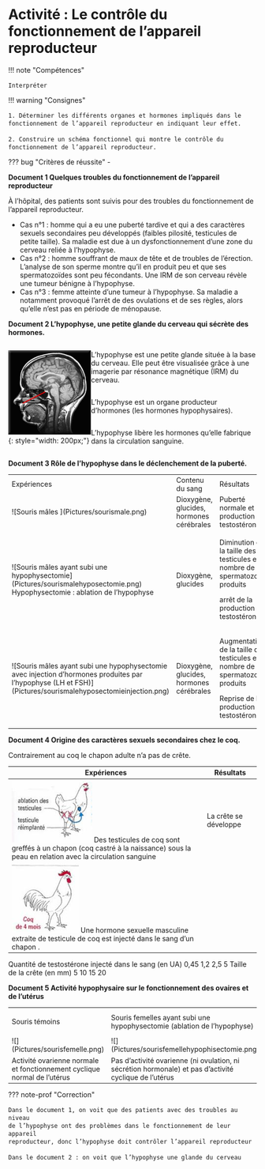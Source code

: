 # Activité : Le contrôle du fonctionnement de l’appareil reproducteur

!!! note "Compétences"

    Interpréter 

!!! warning "Consignes"

    1. Déterminer les différents organes et hormones impliqués dans le fonctionnement de l’appareil reproducteur en indiquant leur effet.

    2. Construire un schéma fonctionnel qui montre le contrôle du fonctionnement de l’appareil reproducteur.
    
??? bug "Critères de réussite"
    - 


**Document 1 Quelques troubles du fonctionnement de l’appareil reproducteur**

À l’hôpital, des patients sont suivis pour des troubles du fonctionnement de l’appareil reproducteur.

-   Cas n°1 : homme qui a eu une puberté tardive et qui a des caractères
    sexuels secondaires peu développés (faibles pilosité, testicules de
    petite taille). Sa maladie est due à un dysfonctionnement d’une zone
    du cerveau reliée à l’hypophyse.
-   Cas n°2 : homme souffrant de maux de tête et de troubles de
    l’érection. L’analyse de son sperme montre qu’il en produit peu et
    que ses spermatozoïdes sont peu fécondants. Une IRM de son cerveau
    révèle une tumeur bénigne à l’hypophyse.
-   Cas n°3 : femme atteinte d’une tumeur à l’hypophyse. Sa maladie a
    notamment provoqué l’arrêt de des ovulations et de ses règles, alors
    qu’elle n’est pas en période de ménopause.


**Document 2 L’hypophyse, une petite glande du cerveau qui sécrète des hormones.**

<div markdown style="display:flex; flex-direction: row;">

<div markdown style="display:flex; flex: 1 1 0; flex-direction: row;">

![](Pictures/hypophyse.png){: style="width: 200px;"}
</div>


<div markdown style="display:flex; flex: 2 1 0; flex-direction: column;">

L’hypophyse est une petite glande située à la base du cerveau. Elle peut être visualisée grâce à une imagerie par résonance magnétique (IRM) du cerveau.

L’hypophyse est un organe producteur d’hormones (les hormones hypophysaires).

L’hypophyse libère les hormones qu’elle fabrique dans la circulation sanguine.

</div>
</div>

**Document 3 Rôle de l’hypophyse dans le déclenchement de la puberté.**

<table markdown>
<tbody markdown >
<tr >
<td>Expériences</td>
<td>Contenu du sang</td>
<td>Résultats</td>
</tr>
<tr markdown>
<td markdown>
![Souris mâles ](Pictures/sourismale.png)</td>
<td>Dioxygène, glucides, hormones cérébrales</td>
<td>Puberté normale et production de testostérone</td>
</tr>
<tr markdown>
<td markdown > ![Souris mâles ayant subi une
hypophysectomie](Pictures/sourismalehyposectomie.png) 
Hypophysectomie : ablation de l’hypophyse</td>
<td>Dioxygène, glucides</td>
<td><p>Diminution de la taille des testicules et du nombre de
spermatozoïdes produits</p>
<p>arrêt de la production de testostérone</p></td>
</tr>
<tr markdown>
<td markdown >![Souris mâles ayant subi une hypophysectomie avec injection d’hormones produites par
l’hypophyse (LH et FSH)](Pictures/sourismalehyposectomieinjection.png)
</td>
<td>Dioxygène, glucides, hormones cérébrales</td>
<td><p>Augmentation de la taille des testicules et du nombre de
spermatozoïdes produits</p>
<p>Reprise de la production de testostérone</p></td>
</tr>
</tbody>
</table>

**Document 4 Origine des caractères sexuels secondaires chez le coq.**

Contrairement au coq le chapon adulte n’a pas de crête.

| Expériences               | Résultats             |
|-------------------------------------------------------------------------------------------------|-----------------------|
| ![](Pictures/coqReimplantationTesticule.jpg) Des testicules de coq sont greffés à un chapon (coq castré à la naissance) sous la peau en relation avec la circulation sanguine  | La crête se développe |
| ![](Pictures/coqReimplantationTesticule1.jpg) Une hormone sexuelle masculine extraite de testicule de coq est injecté dans le sang d’un chapon .                               |                       |


Quantité de testostérone injecté dans le sang (en UA)
0,45
1,2
2,5
5
Taille de la crête (en mm)
5
10
15
20

**Document 5 Activité hypophysaire sur le fonctionnement des ovaires et de l’utérus**

<table markdown >
<tbody markdown >
<tr markdown class="odd">
<td>Souris témoins</td>
<td>Souris femelles ayant subi une hypophysectomie (ablation de l’hypophyse)</td>
<td>Souris femelles ayant subi une hypophysectomie avec injection d’hormones produites par l’hypophyse (LH et FSH)</td>
<td>Ovariectomie et hypophysectomieavec injection d’hormones produites par l’hypophyse (LH et FSH)</td>
</tr>
<tr markdown class="even">
<td markdown>![](Pictures/sourisfemelle.png)</td>
<td markdown>![](Pictures/sourisfemellehypophisectomie.png)</td>
<td markdown>![](Pictures/sourisfemellehypophisectomieinjection.png)</td>
<td markdown>![](Pictures/sourisfemellehypophisectomieinjection.png)</td>
</tr>
<tr class="odd">
<td>Activité ovarienne normale et fonctionnement cyclique normal de l’utérus
</td>
<td>Pas d’activité ovarienne (ni ovulation, ni sécrétion hormonale) et pas d’activité cyclique de l’utérus</td>
<td>Reprise d’activité des ovaires (ovulation et sécrétion hormonale) et de l’activité
cyclique de l’utérus</td>
<td>Pas d’activité ovarienne et pas d’activité cyclique de l’utérus</td>
</tr>
</tbody>
</table>

??? note-prof "Correction"

    Dans le document 1, on voit que des patients avec des troubles au niveau
    de l’hypophyse ont des problèmes dans le fonctionnement de leur appareil
    reproducteur, donc l’hypophyse doit contrôler l’appareil reproducteur

    Dans le document 2 : on voit que l’hypophyse une glande du cerveau




